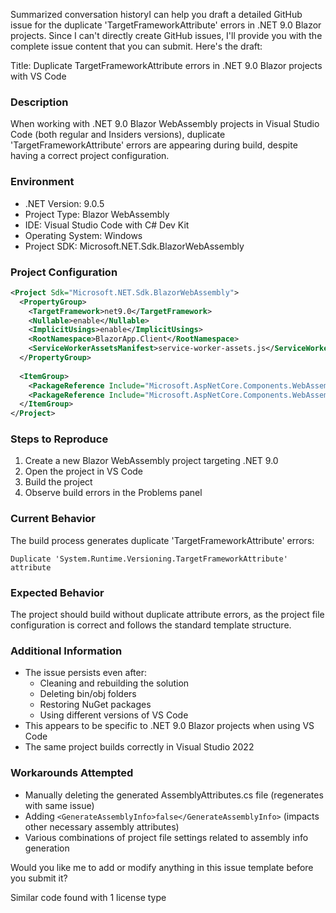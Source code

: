 Summarized conversation historyI can help you draft a detailed GitHub issue for the duplicate 'TargetFrameworkAttribute' errors in .NET 9.0 Blazor projects. Since I can't directly create GitHub issues, I'll provide you with the complete issue content that you can submit. Here's the draft:

Title: Duplicate TargetFrameworkAttribute errors in .NET 9.0 Blazor projects with VS Code

### Description
When working with .NET 9.0 Blazor WebAssembly projects in Visual Studio Code (both regular and Insiders versions), duplicate 'TargetFrameworkAttribute' errors are appearing during build, despite having a correct project configuration.

### Environment
- .NET Version: 9.0.5
- Project Type: Blazor WebAssembly
- IDE: Visual Studio Code with C# Dev Kit
- Operating System: Windows
- Project SDK: Microsoft.NET.Sdk.BlazorWebAssembly

### Project Configuration
```xml
<Project Sdk="Microsoft.NET.Sdk.BlazorWebAssembly">
  <PropertyGroup>
    <TargetFramework>net9.0</TargetFramework>
    <Nullable>enable</Nullable>
    <ImplicitUsings>enable</ImplicitUsings>
    <RootNamespace>BlazorApp.Client</RootNamespace>
    <ServiceWorkerAssetsManifest>service-worker-assets.js</ServiceWorkerAssetsManifest>
  </PropertyGroup>
  
  <ItemGroup>
    <PackageReference Include="Microsoft.AspNetCore.Components.WebAssembly" Version="9.0.5" />
    <PackageReference Include="Microsoft.AspNetCore.Components.WebAssembly.DevServer" Version="9.0.5" PrivateAssets="all" />
  </ItemGroup>
</Project>
```

### Steps to Reproduce
1. Create a new Blazor WebAssembly project targeting .NET 9.0
2. Open the project in VS Code
3. Build the project
4. Observe build errors in the Problems panel

### Current Behavior
The build process generates duplicate 'TargetFrameworkAttribute' errors:
```
Duplicate 'System.Runtime.Versioning.TargetFrameworkAttribute' attribute
```

### Expected Behavior
The project should build without duplicate attribute errors, as the project file configuration is correct and follows the standard template structure.

### Additional Information
- The issue persists even after:
  - Cleaning and rebuilding the solution
  - Deleting bin/obj folders
  - Restoring NuGet packages
  - Using different versions of VS Code
- This appears to be specific to .NET 9.0 Blazor projects when using VS Code
- The same project builds correctly in Visual Studio 2022

### Workarounds Attempted
- Manually deleting the generated AssemblyAttributes.cs file (regenerates with same issue)
- Adding `<GenerateAssemblyInfo>false</GenerateAssemblyInfo>` (impacts other necessary assembly attributes)
- Various combinations of project file settings related to assembly info generation

Would you like me to add or modify anything in this issue template before you submit it?

Similar code found with 1 license type
